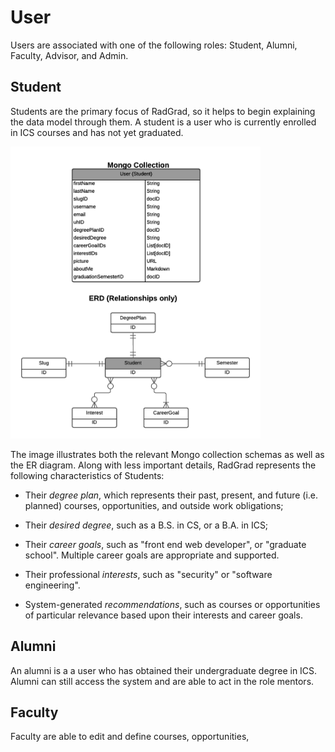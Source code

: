 # User

Users are associated with one of the following roles: Student, Alumni, Faculty, Advisor, and Admin.

## Student

Students are the primary focus of RadGrad, so it helps to begin explaining the data model through them. A student is a user who is currently enrolled in ICS courses and has not yet graduated. 

<img src="images/Student.png" width="400px">

The image illustrates both the relevant Mongo collection schemas as well as the ER diagram.  Along with less important details, RadGrad represents the following characteristics of Students:

  * Their *degree plan*, which represents their past, present, and future (i.e. planned) courses, opportunities, and outside work obligations;
  
  * Their *desired degree*, such as a B.S. in CS, or a B.A. in ICS;
  
  * Their *career goals*, such as "front end web developer", or "graduate school".  Multiple career goals are appropriate and supported.
  
  * Their professional *interests*, such as "security" or "software engineering".
  
  * System-generated *recommendations*, such as courses or opportunities of particular relevance based upon their interests and career goals. 
 

## Alumni

An alumni is a a user who has obtained their undergraduate degree in ICS.  Alumni can still access the system and are able to act in the role mentors. 

## Faculty

Faculty are able to edit and define courses, opportunities, 